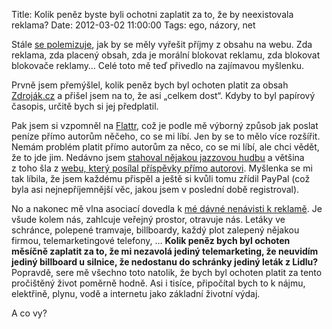 Title: Kolik peněz byste byli ochotni zaplatit za to, že by neexistovala reklama?
Date: 2012-03-02 11:00:00
Tags: ego, názory, net

Stále [se polemizuje](http://zdrojak.root.cz/clanky/slovo-sefredaktora/nazory/21359/vlakno/), jak by se měly vyřešit příjmy z obsahu na webu. Zda reklama, zda placený obsah, zda je morální blokovat reklamu, zda blokovat blokovače reklamy… Celé toto mě teď přivedlo na zajímavou myšlenku.

Prvně jsem přemýšlel, kolik peněz bych byl ochoten platit za obsah [Zdroják.cz](http://www.zdrojak.cz) a přišel jsem na to, že asi „celkem dost“. Kdyby to byl papírový časopis, určitě bych si jej předplatil.

Pak jsem si vzpomněl na [Flattr](http://jilm.cz/libi-se-ti-co-ctes-zadarmo-na-internetu-nelaj), což je podle mě výborný způsob jak poslat peníze přímo autorům něčeho, co se mi líbí. Jen by se to mělo více rozšířit. Nemám problém platit přímo autorům za něco, co se mi líbí, ale chci vědět, že to jde jim. Nedávno jsem [stahoval nějakou jazzovou hudbu](http://www.rozhlas.cz/jazz/novinky/_zprava/jazz-sampler-no-4-stahujte-zdarma-nujazz-a-jazzove-remixy--993070) a většina z toho šla z [webu, který posílal příspěvky přímo autorovi](http://bandcamp.com/). Myšlenka se mi tak líbila, že jsem každému přispěl a ještě si kvůli tomu zřídil PayPal (což byla asi nejnepříjemnější věc, jakou jsem v poslední době registroval).

No a nakonec mě vlna asociací dovedla k [mé dávné nenávisti k reklamě]({filename}2009-10-19_spam-vsude-kolem-nas.md). Je všude kolem nás, zahlcuje veřejný prostor, otravuje nás. Letáky ve schránce, polepené tramvaje, billboardy, každý plot zalepený nějakou firmou, telemarketingové telefony, … **Kolik peněz bych byl ochoten měsíčně zaplatit za to, že mi nezavolá jediný telemarketing, že neuvidím jediný billboard u silnice, že nedostanu do schránky jediný leták z Lidlu?** Popravdě, sere mě všechno toto natolik, že bych byl ochoten platit za tento pročištěný život poměrně hodně. Asi i tisíce, připočítal bych to k nájmu, elektřině, plynu, vodě a internetu jako základní životní výdaj.

A co vy?
